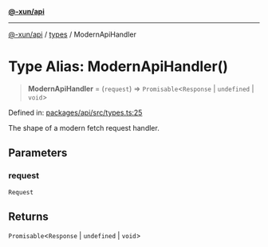 [**@-xun/api**](../../README.md)

***

[@-xun/api](../../README.md) / [types](../README.md) / ModernApiHandler

# Type Alias: ModernApiHandler()

> **ModernApiHandler** = (`request`) => `Promisable`\<`Response` \| `undefined` \| `void`\>

Defined in: [packages/api/src/types.ts:25](https://github.com/Xunnamius/api-utils/blob/1f0c4ddbfee87314a3a69fe0605abddd045878f2/packages/api/src/types.ts#L25)

The shape of a modern fetch request handler.

## Parameters

### request

`Request`

## Returns

`Promisable`\<`Response` \| `undefined` \| `void`\>
